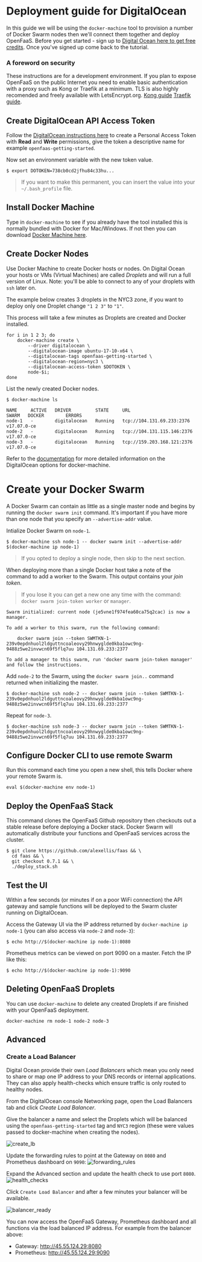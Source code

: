 # Deployment guide for DigitalOcean

In this guide we will be using the `docker-machine` tool to provision a number of Docker Swarm nodes then we'll connect them together and deploy OpenFaaS. Before you get started - sign up to [Digital Ocean here to get free credits](https://m.do.co/c/8d4e75e9886f). Once you've signed up come back to the tutorial. 

### A foreword on security

These instructions are for a development environment. If you plan to expose OpenFaaS on the public Internet you need to enable basic authentication with a proxy such as Kong or Traefik at a minimum. TLS is also highly recomended and freely available with LetsEncrypt.org. [Kong guide](https://github.com/openfaas/faas/blob/master/guide/kong_integration.md) [Traefik guide](https://github.com/openfaas/faas/blob/master/guide/traefik_integration.md).

## Create DigitalOcean API Access Token

Follow the [DigitalOcean instructions here](https://www.digitalocean.com/community/tutorials/how-to-use-the-digitalocean-api-v2#how-to-generate-a-personal-access-token) to create a Personal Access Token with **Read** and **Write** permissions, give the token a descriptive name for example `openfaas-getting-started`.

Now set an environment variable with the new token value.

```
$ export DOTOKEN=738cb0cd2jfhu84c33hu...
```

> If you want to make this permanent, you can insert the value into your `~/.bash_profile` file.

## Install Docker Machine

Type in `docker-machine` to see if you already have the tool installed this is normally bundled with Docker for Mac/Windows. If not then you can download [Docker Machine here](https://docs.docker.com/machine/install-machine/). 

## Create Docker Nodes

Use Docker Machine to create Docker hosts or nodes. On Digital Ocean your hosts or VMs (Virtual Machines) are called *Droplets* and will run a full version of Linux. Note: you'll be able to connect to any of your droplets with `ssh` later on.

The example below creates 3 droplets in the NYC3 zone, if you want to deploy only one Droplet change `"1 2 3"` to `"1"`.

This process will take a few minutes as Droplets are created and Docker installed.
```
for i in 1 2 3; do
    docker-machine create \
        --driver digitalocean \
        --digitalocean-image ubuntu-17-10-x64 \
        --digitalocean-tags openfaas-getting-started \
        --digitalocean-region=nyc3 \
        --digitalocean-access-token $DOTOKEN \
        node-$i;
done
```

List the newly created Docker nodes.

```
$ docker-machine ls

NAME     ACTIVE   DRIVER         STATE     URL                          SWARM   DOCKER        ERRORS
node-1   -        digitalocean   Running   tcp://104.131.69.233:2376            v17.07.0-ce
node-2   -        digitalocean   Running   tcp://104.131.115.146:2376           v17.07.0-ce
node-3   -        digitalocean   Running   tcp://159.203.168.121:2376           v17.07.0-ce
```

Refer to the [documentation](https://docs.docker.com/machine/drivers/digital-ocean/) for more detailed information on the DigitalOcean options for docker-machine.

# Create your Docker Swarm

A Docker Swarm can contain as little as a single master node and begins by running the `docker swarm init` command. It's important if you have more than one node that you specify an `--advertise-addr` value.

Intialize Docker Swarm on `node-1`.

```
$ docker-machine ssh node-1 -- docker swarm init --advertise-addr $(docker-machine ip node-1)
```

> If you opted to deploy a single node, then skip to the next section.

When deploying more than a single Docker host take a note of the command to add a worker to the Swarm. This output contains your *join token*. 

> If you lose it you can get a new one any time with the command: `docker swarm join-token worker` or `manager`.

```
Swarm initialized: current node (je5vne1f974fea60ca75q2cac) is now a manager.

To add a worker to this swarm, run the following command:

    docker swarm join --token SWMTKN-1-239v0epdnhuol2ldguttncoaleovy29hnwyglde0kba1owc9ng-9488z5we2invwcn69f5flq7uu 104.131.69.233:2377

To add a manager to this swarm, run 'docker swarm join-token manager' and follow the instructions.
```

Add `node-2` to the Swarm, using the `docker swarm join..` command returned when initializing the master.
```
$ docker-machine ssh node-2 -- docker swarm join --token SWMTKN-1-239v0epdnhuol2ldguttncoaleovy29hnwyglde0kba1owc9ng-9488z5we2invwcn69f5flq7uu 104.131.69.233:2377
```

Repeat for `node-3`.

```
$ docker-machine ssh node-3 -- docker swarm join --token SWMTKN-1-239v0epdnhuol2ldguttncoaleovy29hnwyglde0kba1owc9ng-9488z5we2invwcn69f5flq7uu 104.131.69.233:2377
```

## Configure Docker CLI to use remote Swarm

Run this command each time you open a new shell, this tells Docker where your remote Swarm is.

```
eval $(docker-machine env node-1)
```

## Deploy the OpenFaaS Stack

This command clones the OpenFaaS Github repository then checkouts out a stable release before deploying a Docker stack. Docker Swarm will automatically distribute your functions and OpenFaaS services across the cluster.

```
$ git clone https://github.com/alexellis/faas && \
  cd faas && \
  git checkout 0.7.1 && \
  ./deploy_stack.sh
```

## Test the UI

Within a few seconds (or minutes if on a poor WiFi connection) the API gateway and sample functions will be deployed to the Swarm cluster running on DigitalOcean.

Access the Gateway UI via the IP address returned by `docker-machine ip node-1` (you can also access via `node-2` and `node-3`):

```
$ echo http://$(docker-machine ip node-1):8080
```

Prometheus metrics can be viewed on port 9090 on a master. Fetch the IP like this:

```
$ echo http://$(docker-machine ip node-1):9090
```

## Deleting OpenFaaS Droplets

You can use `docker-machine` to delete any created Droplets if are finished with your OpenFaaS deployment.

```
docker-machine rm node-1 node-2 node-3
```

## Advanced

### Create a Load Balancer

Digital Ocean provide their own *Load Balancers* which mean you only need to share or map one IP address to your DNS records or internal applications. They can also apply health-checks which ensure traffic is only routed to healthy nodes.

From the DigitalOcean console Networking page, open the Load Balancers tab and click *Create Load Balancer*.

Give the balancer a name and select the Droplets which will be balanced using the `openfaas-getting-started` tag and `NYC3` region (these were values passed to docker-machine when creating the nodes).

![create_lb](https://user-images.githubusercontent.com/83862/30240233-274c4dc0-9564-11e7-8881-54bce652392f.jpg)

Update the forwarding rules to point at the Gateway on `8080` and Prometheus dashboard on `9090`:
![forwarding_rules](https://user-images.githubusercontent.com/83862/30240106-0eb71242-9562-11e7-846e-093627026a7c.jpg)

Expand the Advanced section and update the health check to use port `8080`.
![health_checks](https://user-images.githubusercontent.com/83862/30240104-0e98e3d0-9562-11e7-89b6-c266384e35d8.jpg)

Click `Create Load Balancer` and after a few minutes your balancer will be available.

![balancer_ready](https://user-images.githubusercontent.com/83862/30240232-2747becc-9564-11e7-867a-c3ac220f2ae3.png)

You can now access the OpenFaaS Gateway, Prometheus dashboard and all functions via the load balanced IP address. For example from the balancer above:
- Gateway: http://45.55.124.29:8080
- Prometheus: http://45.55.124.29:9090
